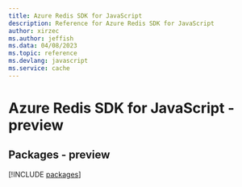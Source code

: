 ```yaml
---
title: Azure Redis SDK for JavaScript
description: Reference for Azure Redis SDK for JavaScript
author: xirzec
ms.author: jeffish
ms.data: 04/08/2023
ms.topic: reference
ms.devlang: javascript
ms.service: cache
---
```

# Azure Redis SDK for JavaScript - preview
## Packages - preview
[!INCLUDE [packages](redis-index.md)]